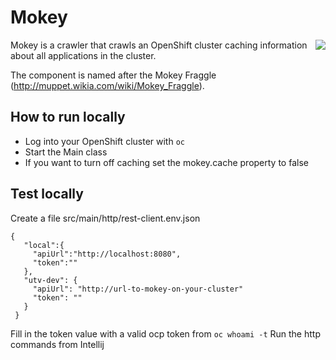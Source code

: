 # Mokey
<img align="right" src="https://vignette.wikia.nocookie.net/muppet/images/2/28/Mokey.jpg/revision/latest/scale-to-width-down/280?cb=2012123116482">

Mokey is a crawler that crawls an OpenShift cluster caching information about all applications in the cluster. 

The component is named after the Mokey Fraggle (http://muppet.wikia.com/wiki/Mokey_Fraggle). 


## How to run locally
 - Log into your OpenShift cluster with `oc`
 - Start the Main class
 - If you want to turn off caching set the mokey.cache property to false
 
## Test locally
Create a file  src/main/http/rest-client.env.json 

 ```
 {
    "local":{
      "apiUrl":"http://localhost:8080",
      "token":""
    },
    "utv-dev": {
      "apiUrl": "http://url-to-mokey-on-your-cluster"
      "token": ""
    }
  }
 ```
  
Fill in the token value with a valid ocp token from `oc whoami -t`
Run the http commands from Intellij
